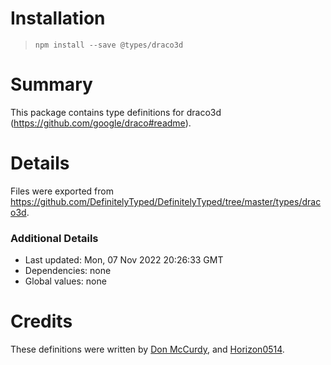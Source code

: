 # Installation
> `npm install --save @types/draco3d`

# Summary
This package contains type definitions for draco3d (https://github.com/google/draco#readme).

# Details
Files were exported from https://github.com/DefinitelyTyped/DefinitelyTyped/tree/master/types/draco3d.

### Additional Details
 * Last updated: Mon, 07 Nov 2022 20:26:33 GMT
 * Dependencies: none
 * Global values: none

# Credits
These definitions were written by [Don McCurdy](https://github.com/donmccurdy), and [Horizon0514](https://github.com/horizon0514).

